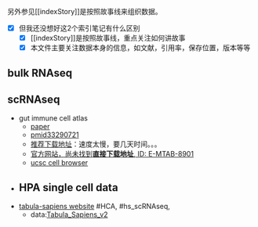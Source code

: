 
另外参见[[indexStory]]是按照故事线来组织数据。
- [x] 但我还没想好这2个索引笔记有什么区别
	- [x] [[indexStory]]是按照故事线，重点关注如何讲故事
	- [x] 本文件主要关注数据本身的信息，如文献，引用率，保存位置，版本等等
## bulk RNAseq

## scRNAseq

- gut immune cell atlas
	- [paper](https://www.cell.com/developmental-cell/fulltext/S1534-5807%2820%2930886-8)
	- [pmid33290721](https://pubmed.ncbi.nlm.nih.gov/33290721)
	- [推荐下载地址](https://www.gutcellatlas.org/pangi.html)：速度太慢，要几天时间。。。
	- [官方网站，尚未找到**直接下载地址**, ID: E-MTAB-8901](https://www.ebi.ac.uk/biostudies/arrayexpress/studies/E-MTAB-8901)
	- [ucsc cell browser](https://cells.ucsc.edu/?ds=gut-cell-atlas)
- HPA single cell data
	- 
- [tabula-sapiens website](https://tabula-sapiens.sf.czbiohub.org/) #HCA, #hs_scRNAseq,
	- data:[Tabula_Sapiens_v2](http://figshare.com/articles/dataset/Tabula_Sapiens_v2/27921984) 

